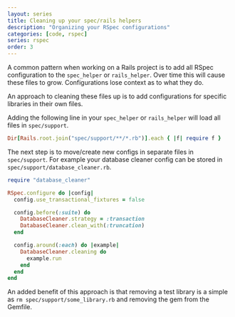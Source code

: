 ```yaml
---
layout: series
title: Cleaning up your spec/rails helpers
description: "Organizing your RSpec configurations"
categories: [code, rspec]
series: rspec
order: 3
---
```


A common pattern when working on a Rails project is to add all RSpec
configuration to the `spec_helper` or `rails_helper`. Over time this will cause
these files to grow. Configurations lose context as to what they do.

An approach to cleaning these files up is to add configurations for specific
libraries in their own files.

Adding the following line in your `spec_helper` or `rails_helper` will load all
files in `spec/support`.

~~~ ruby
Dir[Rails.root.join("spec/support/**/*.rb")].each { |f| require f }
~~~

The next step is to move/create new configs in separate files in `spec/support`.
For example your database cleaner config can be stored in
`spec/support/database_cleaner.rb`.

~~~ ruby
require "database_cleaner"

RSpec.configure do |config|
  config.use_transactional_fixtures = false

  config.before(:suite) do
    DatabaseCleaner.strategy = :transaction
    DatabaseCleaner.clean_with(:truncation)
  end

  config.around(:each) do |example|
    DatabaseCleaner.cleaning do
      example.run
    end
  end
end
~~~

An added benefit of this approach is that removing a test library is a simple
as `rm spec/support/some_library.rb` and removing the gem from the Gemfile.
